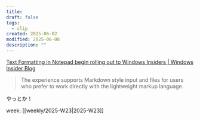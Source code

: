 ```yaml
---
title:
draft: false
tags:
  - clip
created: 2025-06-02
modified: 2025-06-08
description: ""
---
```

[Text Formatting in Notepad begin rolling out to Windows Insiders \| Windows Insider Blog](https://blogs.windows.com/windows-insider/2025/05/30/text-formatting-in-notepad-begin-rolling-out-to-windows-insiders/)

> The experience supports Markdown style input and files for users who prefer to work directly with the lightweight markup language.

やっとか！

week: [[weekly/2025-W23|2025-W23]]
